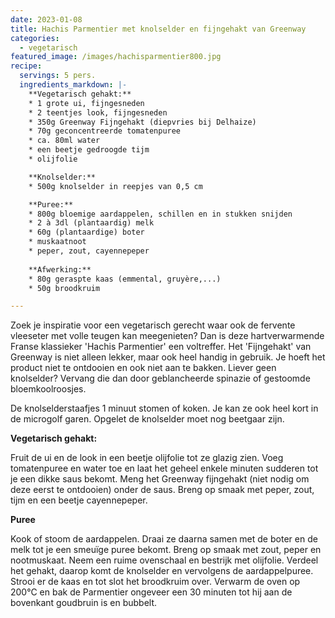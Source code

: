 ```yaml
---
date: 2023-01-08
title: Hachis Parmentier met knolselder en fijngehakt van Greenway
categories:
  - vegetarisch
featured_image: /images/hachisparmentier800.jpg
recipe:
  servings: 5 pers.
  ingredients_markdown: |-
    **Vegetarisch gehakt:**
    * 1 grote ui, fijngesneden
    * 2 teentjes look, fijngesneden
    * 350g Greenway Fijngehakt (diepvries bij Delhaize)
    * 70g geconcentreerde tomatenpuree
    * ca. 80ml water
    * een beetje gedroogde tijm
    * olijfolie

    **Knolselder:**
    * 500g knolselder in reepjes van 0,5 cm

    **Puree:**
    * 800g bloemige aardappelen, schillen en in stukken snijden
    * 2 à 3dl (plantaardig) melk
    * 60g (plantaardige) boter
    * muskaatnoot
    * peper, zout, cayennepeper
    
    **Afwerking:**    * 80g geraspte kaas (emmental, gruyère,...)
    * 50g broodkruim

---
```

Zoek je inspiratie voor een vegetarisch gerecht waar ook de fervente vleeseter met volle teugen kan meegenieten? Dan is deze hartverwarmende Franse klassieker 'Hachis Parmentier' een voltreffer. Het 'Fijngehakt' van Greenway is niet alleen lekker, maar ook heel handig in gebruik.
Je hoeft het product niet te ontdooien en ook niet aan te bakken.
Liever geen knolselder? Vervang die dan door geblancheerde spinazie of gestoomde bloemkoolroosjes.

<!--more-->

De knolselderstaafjes 1 minuut stomen of koken. Je kan ze ook heel kort in de microgolf garen.
Opgelet de knolselder moet nog beetgaar zijn.

**Vegetarisch gehakt:**

Fruit de ui en de look in een beetje olijfolie tot ze glazig zien. Voeg tomatenpuree en water toe en laat het geheel enkele minuten sudderen tot je een dikke saus bekomt.
Meng het Greenway fijngehakt (niet nodig om deze eerst te ontdooien) onder de saus.
Breng op smaak met peper, zout, tijm en een beetje cayennepeper.

**Puree**

Kook of stoom de aardappelen.
Draai ze daarna samen met de boter en de melk tot je een smeuïge puree bekomt. Breng op smaak met zout, peper en nootmuskaat.
Neem een ruime ovenschaal en bestrijk met olijfolie.
Verdeel het gehakt, daarop komt de knolselder en vervolgens de aardappelpuree.
Strooi er de kaas en tot slot het broodkruim over.
Verwarm de oven op 200°C en bak de Parmentier ongeveer een 30 minuten tot hij aan de bovenkant goudbruin is en bubbelt.


